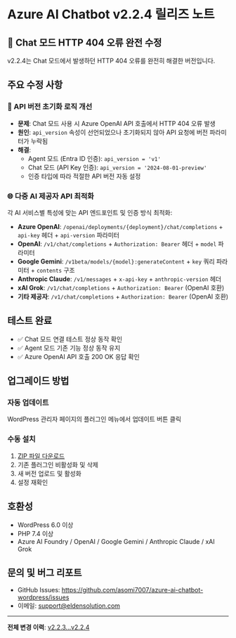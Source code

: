 # Azure AI Chatbot v2.2.4 릴리즈 노트

## 🐛 Chat 모드 HTTP 404 오류 완전 수정

v2.2.4는 Chat 모드에서 발생하던 HTTP 404 오류를 완전히 해결한 버전입니다.

## 주요 수정 사항

### 🔧 API 버전 초기화 로직 개선
- **문제**: Chat 모드 사용 시 Azure OpenAI API 호출에서 HTTP 404 오류 발생
- **원인**: `api_version` 속성이 선언되었으나 초기화되지 않아 API 요청에 버전 파라미터가 누락됨
- **해결**: 
  - Agent 모드 (Entra ID 인증): `api_version = 'v1'`
  - Chat 모드 (API Key 인증): `api_version = '2024-08-01-preview'`
  - 인증 타입에 따라 적절한 API 버전 자동 설정

### 🌐 다중 AI 제공자 API 최적화
각 AI 서비스별 특성에 맞는 API 엔드포인트 및 인증 방식 최적화:

- **Azure OpenAI**: `/openai/deployments/{deployment}/chat/completions` + `api-key` 헤더 + `api-version` 파라미터
- **OpenAI**: `/v1/chat/completions` + `Authorization: Bearer` 헤더 + `model` 파라미터
- **Google Gemini**: `/v1beta/models/{model}:generateContent` + `key` 쿼리 파라미터 + `contents` 구조
- **Anthropic Claude**: `/v1/messages` + `x-api-key` + `anthropic-version` 헤더
- **xAI Grok**: `/v1/chat/completions` + `Authorization: Bearer` (OpenAI 호환)
- **기타 제공자**: `/v1/chat/completions` + `Authorization: Bearer` (OpenAI 호환)

## 테스트 완료
- ✅ Chat 모드 연결 테스트 정상 동작 확인
- ✅ Agent 모드 기존 기능 정상 동작 유지
- ✅ Azure OpenAI API 호출 200 OK 응답 확인

## 업그레이드 방법

### 자동 업데이트
WordPress 관리자 페이지의 플러그인 메뉴에서 업데이트 버튼 클릭

### 수동 설치
1. [ZIP 파일 다운로드](https://github.com/asomi7007/azure-ai-chatbot-wordpress/releases/download/v2.2.4/azure-ai-chatbot-wordpress.zip)
2. 기존 플러그인 비활성화 및 삭제
3. 새 버전 업로드 및 활성화
4. 설정 재확인

## 호환성
- WordPress 6.0 이상
- PHP 7.4 이상
- Azure AI Foundry / OpenAI / Google Gemini / Anthropic Claude / xAI Grok

## 문의 및 버그 리포트
- GitHub Issues: https://github.com/asomi7007/azure-ai-chatbot-wordpress/issues
- 이메일: support@eldensolution.com

---

**전체 변경 이력**: [v2.2.3...v2.2.4](https://github.com/asomi7007/azure-ai-chatbot-wordpress/compare/v2.2.3...v2.2.4)
